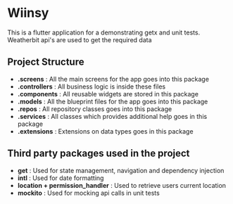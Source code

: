 # Wiinsy

This is a flutter application for a demonstrating getx and unit tests. Weatherbit api's are used to get the required data

## Project Structure

- **.screens** : All the main screens for the app goes into this package
- **.controllers** : All business logic is inside these files
- **.components** : All reusable widgets are stored in this package
- **.models** : All the blueprint files for the app goes into this package
- **.repos** : All repository classes goes into this package
- **.services** : All classes which provides additional help goes in this package
- **.extensions** : Extensions on data types goes in this package

## Third party packages used in the project

- **get** : Used for state management, navigation and dependency injection
- **intl** : Used for date formatting
- **location + permission_handler** : Used to retrieve users current location
- **mockito** : Used for mocking api calls in unit tests